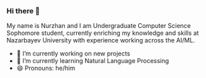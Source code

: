 ### Hi there 👋
My name is Nurzhan and I am Undergraduate Computer Science Sophomore student, currently enriching my knowledge and skills at Nazarbayev University with experience working across the AI/ML. 



- 🔭 I’m currently working on new projects
- 🌱 I’m currently learning Natural Language Processing 
- 😄 Pronouns: he/him
